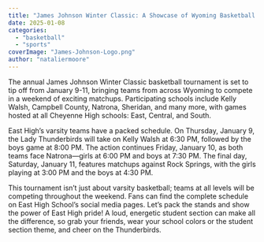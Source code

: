 ```yaml
---
title: "James Johnson Winter Classic: A Showcase of Wyoming Basketball Talent"
date: 2025-01-08
categories: 
  - "basketball"
  - "sports"
coverImage: "James-Johnson-Logo.png"
author: "nataliermoore"
---
```


The annual James Johnson Winter Classic basketball tournament is set to tip off from January 9-11, bringing teams from across Wyoming to compete in a weekend of exciting matchups. Participating schools include Kelly Walsh, Campbell County, Natrona, Sheridan, and many more, with games hosted at all Cheyenne High schools: East, Central, and South.

East High’s varsity teams have a packed schedule. On Thursday, January 9, the Lady Thunderbirds will take on Kelly Walsh at 6:30 PM, followed by the boys game at 8:00 PM. The action continues Friday, January 10, as both teams face Natrona—girls at 6:00 PM and boys at 7:30 PM. The final day, Saturday, January 11, features matchups against Rock Springs, with the girls playing at 3:00 PM and the boys at 4:30 PM.

This tournament isn’t just about varsity basketball; teams at all levels will be competing throughout the weekend. Fans can find the complete schedule on East High School’s social media pages. Let’s pack the stands and show the power of East High pride! A loud, energetic student section can make all the difference, so grab your friends, wear your school colors or the student section theme, and cheer on the Thunderbirds.
